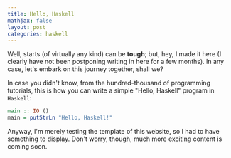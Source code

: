 ```yaml
---
title: Hello, Haskell
mathjax: false
layout: post
categories: haskell
---
```


Well, starts (of virtually any kind) can be **tough**; but, hey, I made it
here (I clearly have not been postponing writing in here for a few months).
In any case, let's embark on this journey together, shall we?

In case you didn't know, from the hundred-thousand of programming tutorials,
this is how you can write a simple "Hello, Haskell" program in `Haskell`:


```haskell
main :: IO ()
main = putStrLn "Hello, Haskell!"
```

Anyway, I'm merely testing the template of this website, so I had to have
something to display. Don't worry, though, much more exciting content is coming
soon.
